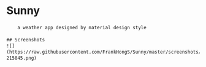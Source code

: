 # Sunny
        a weather app designed by material design style

    ## Screenshots
    ![](https://raw.githubusercontent.com/FrankHongS/Sunny/master/screenshots/Screenshot_20170919-215045.png)
